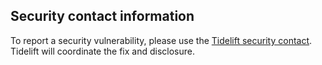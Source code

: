 ## Security contact information
To report a security vulnerability, please use the
[Tidelift security contact](https://tidelift.com/security).<br>
Tidelift will coordinate the fix and disclosure.
